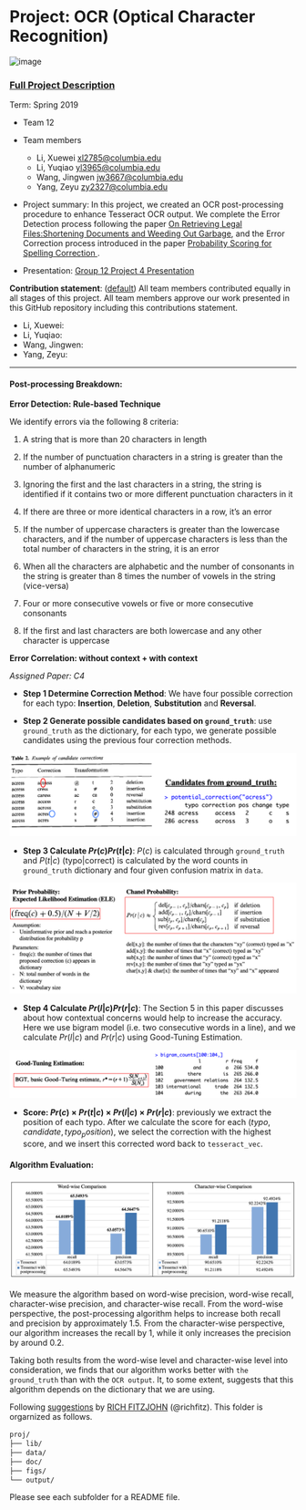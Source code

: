 # Project: OCR (Optical Character Recognition) 

![image](figs/intro.png)

### [Full Project Description](doc/project4_desc.md)


Term: Spring 2019

+ Team 12
+ Team members
	+ Li, Xuewei xl2785@columbia.edu
	+ Li, Yuqiao yl3965@columbia.edu
	+ Wang, Jingwen jw3667@columbia.edu
	+ Yang, Zeyu zy2327@columbia.edu

+ Project summary: In this project, we created an OCR post-processing procedure to enhance Tesseract OCR output. We complete the Error Detection process following the paper  [On Retrieving Legal Files:Shortening Documents and Weeding Out Garbage](https://github.com/TZstatsADS/Spring2019-Proj4-grp12/blob/master/doc/paper/D-1.pdf), and the Error Correction process introduced in the paper [Probability Scoring for Spelling Correction ](https://github.com/TZstatsADS/Spring2019-Proj4-grp12/blob/master/doc/paper/C-4.pdf).

+ Presentation: [Group 12 Project 4 Presentation](https://prezi.com/view/tCbWlI59OB0AnvT1E76H/)


**Contribution statement**: ([default](doc/a_note_on_contributions.md)) All team members contributed equally in all stages of this project. All team members approve our work presented in this GitHub repository including this contributions statement. 

+ Li, Xuewei:
+ Li, Yuqiao:
+ Wang, Jingwen:
+ Yang, Zeyu:

---
#### Post-processing Breakdown:

**Error Detection: Rule-based Technique**

We identify errors via the following 8 criteria:

1. A string that is more than 20 characters in length

2. If the number of punctuation characters in a string is greater than the number of alphanumeric

3. Ignoring the first and the last characters in a string, the string is identified if it contains two or more different punctuation characters in it

4. If there are three or more identical characters in a row, it’s an error

5. If the number of uppercase characters is greater than the lowercase characters, and if the number of uppercase characters is less than the total number of characters in the string, it is an error

6. When all the characters are alphabetic and the number of consonants in the string is greater than 8 times the number of vowels in the string (vice-versa)

7. Four or more consecutive vowels or five or more consecutive consonants

8. If the first and last characters are both lowercase and any other character is uppercase

**Error Correlation: without context + with context**

<em>Assigned Paper: C4</em>

- **Step 1 Determine Correction Method**: We have four possible correction for each typo: **Insertion**, **Deletion**, **Substitution** and **Reversal**. 

- **Step 2 Generate possible candidates based on `ground_truth`**: use `ground_truth` as the dictionary, for each typo, we generate possible candidates using the previous four correction methods.

![image](figs/possible_correction.png)

- **Step 3 Calculate $Pr(c)Pr(t|c)$**: $P(c)$ is calculated through `ground_truth` and $P(t|c)$ (typo|correct) is calculated by the word counts in `ground_truth` dictionary and four given confusion matrix in `data`.

![image](figs/section_3.png)


- **Step 4 Calculate $Pr(l|c)Pr(r|c)$**: The Section 5 in this paper discusses about how contextual concerns would help to increase the accuracy. Here we use bigram model (i.e. two consecutive words in a line), and we calculate $Pr(l|c)$ and $Pr(r|c)$ using Good-Tuning Estimation.

![image](figs/section_5.png)


- **Score: $Pr(c) \times Pr(t|c) \times Pr(l|c) \times Pr(r|c)$**: previously we extract the position of each typo. After we calculate the score for each $(typo,candidate,typo_position)$, we select the correction with the highest score, and we insert this corrected word back to `tesseract_vec`.

#### Algorithm Evaluation:

![image](figs/result.png)

We measure the algorithm based on word-wise precision, word-wise recall, character-wise precision, and character-wise recall. From the word-wise perspective, the post-processing algorithm helps to increase both recall and precision by approximately $1.5%$. From the character-wise perspective, our algorithm increases the recall by $1%$, while it only increases the precision by around $0.2%$. 

Taking both results from the word-wise level and character-wise level into consideration, we finds that our algorithm works better with `the ground_truth` than with the `OCR output`. It, to some extent, suggests that this algorithm depends on the dictionary that we are using. 

Following [suggestions](http://nicercode.github.io/blog/2013-04-05-projects/) by [RICH FITZJOHN](http://nicercode.github.io/about/#Team) (@richfitz). This folder is orgarnized as follows.

```
proj/
├── lib/
├── data/
├── doc/
├── figs/
└── output/
```

Please see each subfolder for a README file.
